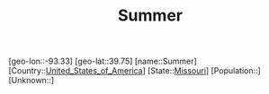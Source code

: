 ﻿---
title: "Summer"
location: [39.75,-93.33]
type: City
tags:
- geo/City


SpocWebEntityId: 34667
isDeleted: false
confidential: public

---
[geo-lon::-93.33]
[geo-lat::39.75]
[name::Summer]
[Country::[United_States_of_America](North-America/United_States_of_America.md)]
[State::[Missouri](North-America/United_States_of_America/Missouri.md)]
[Population::]
[Unknown::]

